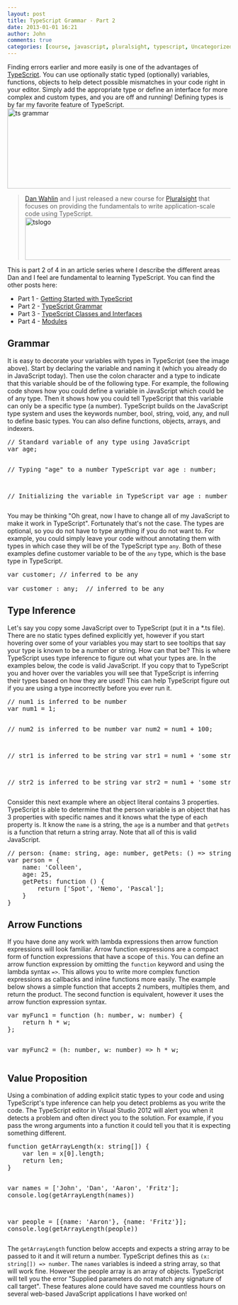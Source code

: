 ```yaml
---
layout: post
title: TypeScript Grammar - Part 2
date: 2013-01-01 16:21
author: John
comments: true
categories: [course, javascript, pluralsight, typescript, Uncategorized]
---
```

Finding errors earlier and more easily is one of the advantages of <a href="http://www.typescriptlang.org/" target="_blank">TypeScript</a>. You can use optionally static typed (optionally) variables, functions, objects to help detect possible mismatches in your code right in your editor. Simply add the appropriate type or define an interface for more complex and custom types, and you are off and running! Defining types is by far my favorite feature of TypeScript. 
<a href="http://www.johnpapa.net/typescriptpost2/ts-grammar/" rel="attachment wp-att-13071"><img src="http://images.johnpapa.net/wp-content/uploads/2013/01/ts-grammar.jpg" alt="ts grammar" width="599" height="181" class="aligncenter size-full wp-image-13071" /></a>

<blockquote><a href="https://twitter.com/DanWahlin" target="_blank">Dan Wahlin</a> and I just released a new course for <a href="http://pluralsight.com" target="_blank">Pluralsight</a> that focuses on providing the fundamentals to write application-scale code using TypeScript. 
<a href="http://jpapa.me/typescript101" target="_blank"><img src="http://images.johnpapa.net/wp-content/uploads/2013/01/tslogo-600x96.jpg" alt="tslogo" width="600" height="96" class="aligncenter size-large wp-image-13581" /></a>
</blockquote>


This is part 2 of 4 in an article series where I describe the different areas Dan and I feel are fundamental to learning TypeScript. You can find the other posts here:
<ul>
	<li>Part 1 - <a href="http://www.johnpapa.net/typescriptpost1/" target="_blank">Getting Started with TypeScript</a></li>
	<li>Part 2 - <a href="http://www.johnpapa.net/typescriptpost2/" target="_blank">TypeScript Grammar</a></li>
	<li>Part 3 - <a href="http://www.johnpapa.net/typescriptpost3/" target="_blank">TypeScript Classes and Interfaces</a></li>
	<li>Part 4 - <a href="http://www.johnpapa.net/typescriptpost4/" target="_blank">Modules</a></li>
</ul>
<h2>Grammar</h2>
It is easy to decorate your variables with types in TypeScript (see the image above). Start by declaring the variable and naming it (which you already do in JavaScript today). Then use the colon character and a type to indicate that this variable should be of the following type.  For example, the following code shows how you could define a variable in JavaScript which could be of any type. Then it shows how you could tell TypeScript that this variable can only be a specific type (a number). TypeScript builds on the JavaScript type system and uses the keywords number, bool, string, void, any, and null to define basic types. You can also define functions, objects, arrays, and indexers. 
<pre class="prettyprint linenums">
// Standard variable of any type using JavaScript
var age; 

// Typing "age" to a number TypeScript
var age : number; 

// Initializing the variable in TypeScript
var age : number = 99.5; 
</pre>
You may be thinking "Oh great, now I have to change all of my JavaScript to make it work in TypeScript". Fortunately that's not the case. The types are optional, so you do not have to type anything if you do not want to. For example, you could simply leave your code without annotating them with types in which case they will be of the TypeScript type <code>any</code>. Both of these examples define customer variable to be of the <code>any</code> type, which is the base type in TypeScript. 
<pre class="prettyprint linenums">
var customer; // inferred to be any

var customer : any;  // inferred to be any
</pre>
<h2>Type Inference</h2>
Let's say you copy some JavaScript over to TypeScript (put it in a *.ts file). There are no static types defined explicitly yet, however if you start hovering over some of your variables you may start to see tooltips that say your type is known to be a number or string. How can that be? This is where TypeScript uses type inference to figure out what your types are.  In the examples below, the code is valid JavaScript. If you copy that to TypeScript you and hover over the variables you will see that TypeScript is inferring their types based on how they are used! This can help TypeScript figure out if you are using a type incorrectly before you ever run it.
<pre class="prettyprint linenums">
// num1 is inferred to be number
var num1 = 1; 

// num2 is inferred to be number
var num2 = num1 + 100;

// str1 is inferred to be string
var str1 = num1 + 'some string';

// str2 is inferred to be string
var str2 = num1 + 'some string';
</pre>
Consider this next example where an object literal contains 3 properties. TypeScript is able to determine that the person variable is an object that has 3 properties with specific names and it knows what the type of each property is. It know the <code>name</code> is a string, the <code>age</code> is a number and that <code>getPets</code> is a function that return a string array. Note that all of this is valid JavaScript.
<pre class="prettyprint linenums">
// person: {name: string, age: number, getPets: () => string[] }
var person = { 
    name: 'Colleen',
    age: 25,
    getPets: function () {
        return ['Spot', 'Nemo', 'Pascal'];
    }
}
</pre>
<h2>Arrow Functions</h2>
If you have done any work with lambda expressions then arrow function expressions will look familiar. Arrow function expressions are a compact form of function expressions that have a scope of <code>this</code>. You can define an arrow function expression by omitting the <code>function</code> keyword and using the lambda syntax <code>=></code>. This allows you to write more complex function expressions as callbacks and inline functions more easily. The example below shows a simple function that accepts 2 numbers, multiples them, and return the product. The second function is equivalent, however it uses the arrow function expression syntax.
<pre class="prettyprint linenums">
var myFunc1 = function (h: number, w: number) {
    return h * w;
};

var myFunc2 = (h: number, w: number) => h * w;
</pre>
<h2>Value Proposition</h2>
Using a combination of adding explicit static types to your code and using TypeScript's type inference can help you detect problems as you write the code. The TypeScript editor in Visual Studio 2012 will alert you when it detects a problem and often direct you to the solution. For example, if you pass the wrong arguments into a function it could  tell you that it is expecting something different.  
<pre class="prettyprint linenums">
function getArrayLength(x: string[]) {
    var len = x[0].length;
    return len;
}

var names = ['John', 'Dan', 'Aaron', 'Fritz'];
console.log(getArrayLength(names))

var people = [{name: 'Aaron'}, {name: 'Fritz'}];
console.log(getArrayLength(people))
</pre>
The <code>getArrayLength</code> function below accepts and expects a string array to be passed to it and it will return a number. TypeScript defines this as <code>(x: string[]) => number</code>. The <code>names</code> variables is indeed a string array, so that will work fine. However the people array is an array of objects. TypeScript will tell you the error "Supplied parameters do not match any signature of call target". These features alone could have saved me countless hours on several web-based JavaScript applications I have worked on!
